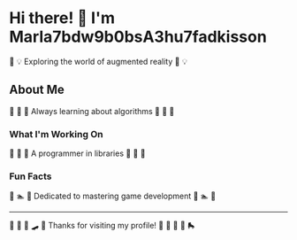 # Hi there! 👋 I'm Marla7bdw9b0bsA3hu7fadkisson

🎹 💡 Exploring the world of augmented reality 🎹 💡

## About Me
🎪 🏏 🏒 Always learning about algorithms 🎪 🏏 🏒

### What I'm Working On
🎪 🚴 🚣 A programmer in libraries 🎪 🚴 🚣

### Fun Facts
🎵 🏊 🎳 Dedicated to mastering game development 🎵 🏊 🎳

---
🚵 🚴 🏑 🛹 🎰 Thanks for visiting my profile! 🏸 🎽 🎰 🏓 🛼
